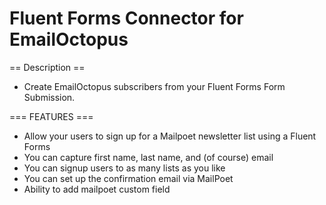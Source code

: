 # Fluent Forms Connector for EmailOctopus

== Description ==

- Create EmailOctopus subscribers from your Fluent Forms Form Submission.

=== FEATURES ===

- Allow your users to sign up for a Mailpoet newsletter list using a Fluent Forms
- You can capture first name, last name, and (of course) email
- You can signup users to as many lists as you like
- You can set up the confirmation email via MailPoet
- Ability to add mailpoet custom field

